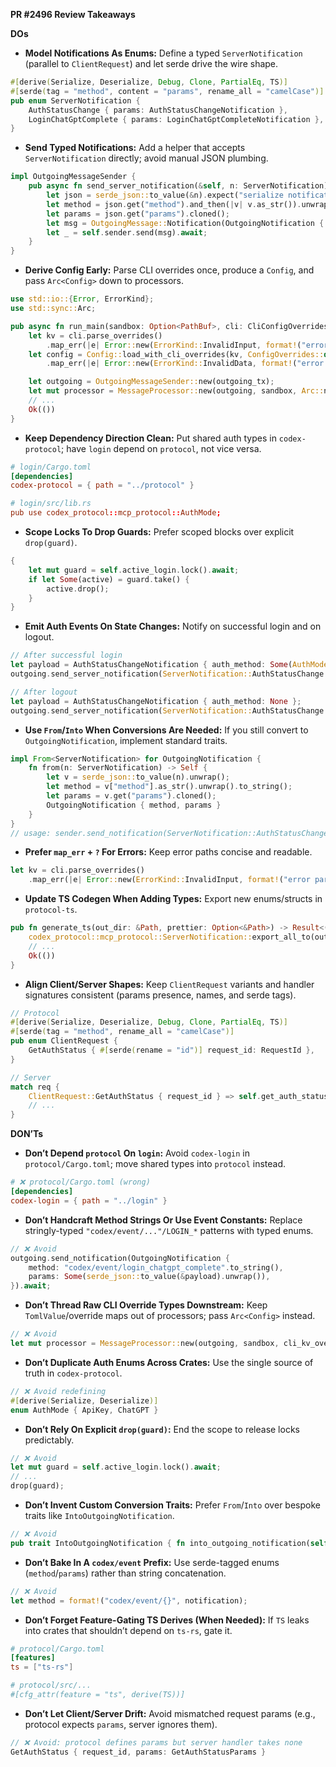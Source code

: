 **PR #2496 Review Takeaways**

**DOs**
- **Model Notifications As Enums:** Define a typed `ServerNotification` (parallel to `ClientRequest`) and let serde drive the wire shape.
```rust
#[derive(Serialize, Deserialize, Debug, Clone, PartialEq, TS)]
#[serde(tag = "method", content = "params", rename_all = "camelCase")]
pub enum ServerNotification {
    AuthStatusChange { params: AuthStatusChangeNotification },
    LoginChatGptComplete { params: LoginChatGptCompleteNotification },
}
```

- **Send Typed Notifications:** Add a helper that accepts `ServerNotification` directly; avoid manual JSON plumbing.
```rust
impl OutgoingMessageSender {
    pub async fn send_server_notification(&self, n: ServerNotification) {
        let json = serde_json::to_value(&n).expect("serialize notification");
        let method = json.get("method").and_then(|v| v.as_str()).unwrap().to_string();
        let params = json.get("params").cloned();
        let msg = OutgoingMessage::Notification(OutgoingNotification { method, params });
        let _ = self.sender.send(msg).await;
    }
}
```

- **Derive Config Early:** Parse CLI overrides once, produce a `Config`, and pass `Arc<Config>` down to processors.
```rust
use std::io::{Error, ErrorKind};
use std::sync::Arc;

pub async fn run_main(sandbox: Option<PathBuf>, cli: CliConfigOverrides) -> IoResult<()> {
    let kv = cli.parse_overrides()
        .map_err(|e| Error::new(ErrorKind::InvalidInput, format!("error parsing -c overrides: {e}")))?;
    let config = Config::load_with_cli_overrides(kv, ConfigOverrides::default())
        .map_err(|e| Error::new(ErrorKind::InvalidData, format!("error loading config: {e}")))?;

    let outgoing = OutgoingMessageSender::new(outgoing_tx);
    let mut processor = MessageProcessor::new(outgoing, sandbox, Arc::new(config));
    // ...
    Ok(())
}
```

- **Keep Dependency Direction Clean:** Put shared auth types in `codex-protocol`; have `login` depend on `protocol`, not vice versa.
```toml
# login/Cargo.toml
[dependencies]
codex-protocol = { path = "../protocol" }

# login/src/lib.rs
pub use codex_protocol::mcp_protocol::AuthMode;
```

- **Scope Locks To Drop Guards:** Prefer scoped blocks over explicit `drop(guard)`.
```rust
{
    let mut guard = self.active_login.lock().await;
    if let Some(active) = guard.take() {
        active.drop();
    }
}
```

- **Emit Auth Events On State Changes:** Notify on successful login and on logout.
```rust
// After successful login
let payload = AuthStatusChangeNotification { auth_method: Some(AuthMode::ChatGPT) };
outgoing.send_server_notification(ServerNotification::AuthStatusChange { params: payload }).await;

// After logout
let payload = AuthStatusChangeNotification { auth_method: None };
outgoing.send_server_notification(ServerNotification::AuthStatusChange { params: payload }).await;
```

- **Use `From`/`Into` When Conversions Are Needed:** If you still convert to `OutgoingNotification`, implement standard traits.
```rust
impl From<ServerNotification> for OutgoingNotification {
    fn from(n: ServerNotification) -> Self {
        let v = serde_json::to_value(n).unwrap();
        let method = v["method"].as_str().unwrap().to_string();
        let params = v.get("params").cloned();
        OutgoingNotification { method, params }
    }
}
// usage: sender.send_notification(ServerNotification::AuthStatusChange { params }.into()).await;
```

- **Prefer `map_err` + `?` For Errors:** Keep error paths concise and readable.
```rust
let kv = cli.parse_overrides()
    .map_err(|e| Error::new(ErrorKind::InvalidInput, format!("error parsing -c overrides: {e}")))?;
```

- **Update TS Codegen When Adding Types:** Export new enums/structs in `protocol-ts`.
```rust
pub fn generate_ts(out_dir: &Path, prettier: Option<&Path>) -> Result<()> {
    codex_protocol::mcp_protocol::ServerNotification::export_all_to(out_dir)?;
    // ...
    Ok(())
}
```

- **Align Client/Server Shapes:** Keep `ClientRequest` variants and handler signatures consistent (params presence, names, and serde tags).
```rust
// Protocol
#[derive(Serialize, Deserialize, Debug, Clone, PartialEq, TS)]
#[serde(tag = "method", rename_all = "camelCase")]
pub enum ClientRequest {
    GetAuthStatus { #[serde(rename = "id")] request_id: RequestId },
}

// Server
match req {
    ClientRequest::GetAuthStatus { request_id } => self.get_auth_status(request_id).await,
    // ...
}
```

**DON’Ts**
- **Don’t Depend `protocol` On `login`:** Avoid `codex-login` in `protocol/Cargo.toml`; move shared types into `protocol` instead.
```toml
# ❌ protocol/Cargo.toml (wrong)
[dependencies]
codex-login = { path = "../login" }
```

- **Don’t Handcraft Method Strings Or Use Event Constants:** Replace stringly-typed `"codex/event/..."/LOGIN_*` patterns with typed enums.
```rust
// ❌ Avoid
outgoing.send_notification(OutgoingNotification {
    method: "codex/event/login_chatgpt_complete".to_string(),
    params: Some(serde_json::to_value(&payload).unwrap()),
}).await;
```

- **Don’t Thread Raw CLI Override Types Downstream:** Keep `TomlValue`/override maps out of processors; pass `Arc<Config>` instead.
```rust
// ❌ Avoid
let mut processor = MessageProcessor::new(outgoing, sandbox, cli_kv_overrides);
```

- **Don’t Duplicate Auth Enums Across Crates:** Use the single source of truth in `codex-protocol`.
```rust
// ❌ Avoid redefining
#[derive(Serialize, Deserialize)]
enum AuthMode { ApiKey, ChatGPT }
```

- **Don’t Rely On Explicit `drop(guard)`:** End the scope to release locks predictably.
```rust
// ❌ Avoid
let mut guard = self.active_login.lock().await;
// ...
drop(guard);
```

- **Don’t Invent Custom Conversion Traits:** Prefer `From`/`Into` over bespoke traits like `IntoOutgoingNotification`.
```rust
// ❌ Avoid
pub trait IntoOutgoingNotification { fn into_outgoing_notification(self) -> OutgoingNotification; }
```

- **Don’t Bake In A `codex/event` Prefix:** Use serde-tagged enums (`method`/`params`) rather than string concatenation.
```rust
// ❌ Avoid
let method = format!("codex/event/{}", notification);
```

- **Don’t Forget Feature-Gating TS Derives (When Needed):** If `TS` leaks into crates that shouldn’t depend on `ts-rs`, gate it.
```toml
# protocol/Cargo.toml
[features]
ts = ["ts-rs"]

# protocol/src/...
#[cfg_attr(feature = "ts", derive(TS))]
```

- **Don’t Let Client/Server Drift:** Avoid mismatched request params (e.g., protocol expects `params`, server ignores them).
```rust
// ❌ Avoid: protocol defines params but server handler takes none
GetAuthStatus { request_id, params: GetAuthStatusParams }
```